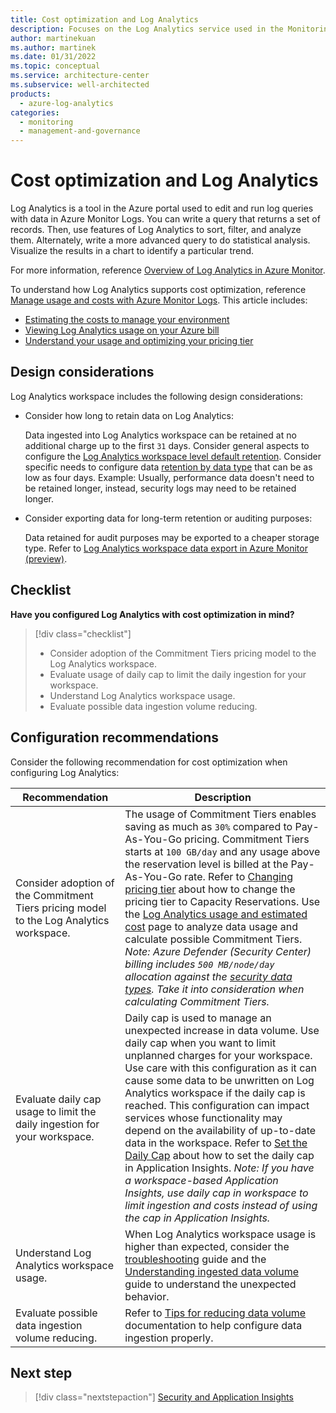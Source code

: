 ```yaml
---
title: Cost optimization and Log Analytics
description: Focuses on the Log Analytics service used in the Monitoring solution to provide best-practice, design considerations, and configuration recommendations related to Cost optimization.
author: martinekuan
ms.author: martinek
ms.date: 01/31/2022
ms.topic: conceptual
ms.service: architecture-center
ms.subservice: well-architected
products:
  - azure-log-analytics
categories:
  - monitoring
  - management-and-governance
---
```


# Cost optimization and Log Analytics

Log Analytics is a tool in the Azure portal used to edit and run log queries with data in Azure Monitor Logs. You can write a query that returns a set of records. Then, use features of Log Analytics to sort, filter, and analyze them. Alternately, write a more advanced query to do statistical analysis. Visualize the results in a chart to identify a particular trend.

For more information, reference [Overview of Log Analytics in Azure Monitor](/azure/azure-monitor/logs/log-analytics-overview).

To understand how Log Analytics supports cost optimization, reference [Manage usage and costs with Azure Monitor Logs](/azure/azure-monitor/logs/manage-cost-storage). This article includes:

- [Estimating the costs to manage your environment](/azure/azure-monitor/logs/manage-cost-storage#estimating-the-costs-to-manage-your-environment)
- [Viewing Log Analytics usage on your Azure bill](/azure/azure-monitor/logs/manage-cost-storage#viewing-log-analytics-usage-on-your-azure-bill)
- [Understand your usage and optimizing your pricing tier](/azure/azure-monitor/logs/manage-cost-storage#understand-your-usage-and-optimizing-your-pricing-tier)

## Design considerations

Log Analytics workspace includes the following design considerations:

- Consider how long to retain data on Log Analytics:

  Data ingested into Log Analytics workspace can be retained at no additional charge up to the first `31` days. Consider general aspects to configure the [Log Analytics workspace level default retention](/azure/azure-monitor/logs/manage-cost-storage#workspace-level-default-retention). Consider specific needs to configure data [retention by data type](/azure/azure-monitor/logs/manage-cost-storage#retention-by-data-type) that can be as low as four days. Example: Usually, performance data doesn't need to be retained longer, instead, security logs may need to be retained longer.

- Consider exporting data for long-term retention or auditing purposes:

  Data retained for audit purposes may be exported to a cheaper storage type. Refer to [Log Analytics workspace data export in Azure Monitor (preview)](/azure/azure-monitor/logs/logs-data-export?tabs=portal).

## Checklist

**Have you configured Log Analytics with cost optimization in mind?**

> [!div class="checklist"]
> - Consider adoption of the Commitment Tiers pricing model to the Log Analytics workspace.
> - Evaluate usage of daily cap to limit the daily ingestion for your workspace.
> - Understand Log Analytics workspace usage.
> - Evaluate possible data ingestion volume reducing.

## Configuration recommendations

Consider the following recommendation for cost optimization when configuring Log Analytics:

|Recommendation|Description|
|--------------|-----------|
|Consider adoption of the Commitment Tiers pricing model to the Log Analytics workspace.|The usage of Commitment Tiers enables saving as much as `30%` compared to Pay-As-You-Go pricing. Commitment Tiers starts at `100 GB/day` and any usage above the reservation level is billed at the Pay-As-You-Go rate. Refer to [Changing pricing tier](/azure/azure-monitor/logs/manage-cost-storage#changing-pricing-tier) about how to change the pricing tier to Capacity Reservations. Use the [Log Analytics usage and estimated cost](/azure/azure-monitor/logs/manage-cost-storage#understand-your-usage-and-estimate-costs) page to analyze data usage and calculate possible Commitment Tiers. *Note: Azure Defender (Security Center) billing includes `500 MB/node/day` allocation against the [security data types](/azure/azure-monitor/reference/tables/tables-category#security). Take it into consideration when calculating Commitment Tiers.*|
|Evaluate daily cap usage to limit the daily ingestion for your workspace.|Daily cap is used to manage an unexpected increase in data volume. Use daily cap when you want to limit unplanned charges for your workspace. Use care with this configuration as it can cause some data to be unwritten on Log Analytics workspace if the daily cap is reached. This configuration can impact services whose functionality may depend on the availability of up-to-date data in the workspace. Refer to [Set the Daily Cap](/azure/azure-monitor/app/pricing#set-the-daily-cap) about how to set the daily cap in Application Insights. *Note: If you have a workspace-based Application Insights, use daily cap in workspace to limit ingestion and costs instead of using the cap in Application Insights.*|
|Understand Log Analytics workspace usage.|When Log Analytics workspace usage is higher than expected, consider the [troubleshooting](/azure/azure-monitor/logs/manage-cost-storage#troubleshooting-why-usage-is-higher-than-expected) guide and the [Understanding ingested data volume](/azure/azure-monitor/logs/manage-cost-storage#understanding-ingested-data-volume) guide to understand the unexpected behavior.|
|Evaluate possible data ingestion volume reducing.|Refer to [Tips for reducing data volume](/azure/azure-monitor/logs/manage-cost-storage#tips-for-reducing-data-volume) documentation to help configure data ingestion properly.|

## Next step

> [!div class="nextstepaction"]
> [Security and Application Insights](../../monitoring/application-insights/security.md)